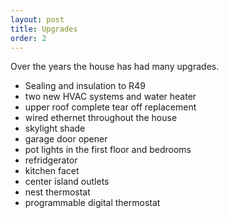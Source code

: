 ```yaml
--- 
layout: post
title: Upgrades
order: 2
---
```


Over the years the house has had many upgrades.  

* Sealing and insulation to R49
* two new HVAC systems and water heater
* upper roof complete tear off replacement
* wired ethernet throughout the house
* skylight shade
* garage door opener
* pot lights in the first floor and bedrooms
* refridgerator
* kitchen facet
* center island outlets
* nest thermostat
* programmable digital thermostat